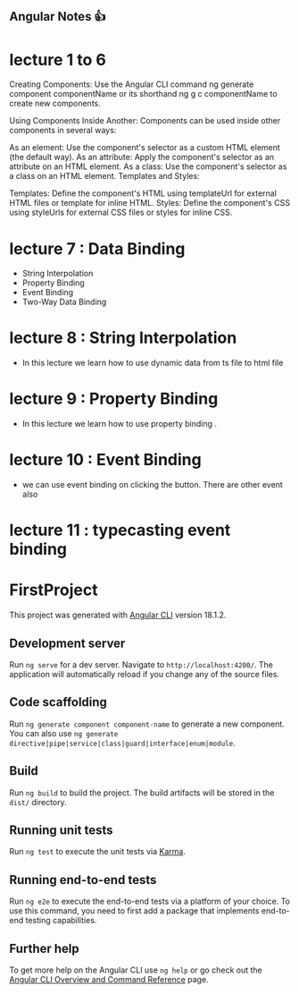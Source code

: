 ## Angular Notes 👍

# lecture 1 to 6
Creating Components: Use the Angular CLI command ng generate component componentName or its shorthand ng g c componentName to create new components.

Using Components Inside Another: Components can be used inside other components in several ways:

As an element: Use the component's selector as a custom HTML element (the default way).
As an attribute: Apply the component's selector as an attribute on an HTML element.
As a class: Use the component's selector as a class on an HTML element.
Templates and Styles:

Templates: Define the component's HTML using templateUrl for external HTML files or template for inline HTML.
Styles: Define the component's CSS using styleUrls for external CSS files or styles for inline CSS.

# lecture 7 : Data Binding
- String Interpolation
- Property Binding
- Event Binding
- Two-Way Data Binding

# lecture 8 : String Interpolation

- In this lecture we learn how to use dynamic data from ts file to html file

# lecture 9 : Property Binding

- In this lecture we learn how to use property binding .

# lecture 10 : Event Binding

- we can use event binding on clicking the button. There are other event also

# lecture 11 : typecasting event binding





































# FirstProject

This project was generated with [Angular CLI](https://github.com/angular/angular-cli) version 18.1.2.

## Development server

Run `ng serve` for a dev server. Navigate to `http://localhost:4200/`. The application will automatically reload if you change any of the source files.

## Code scaffolding

Run `ng generate component component-name` to generate a new component. You can also use `ng generate directive|pipe|service|class|guard|interface|enum|module`.

## Build

Run `ng build` to build the project. The build artifacts will be stored in the `dist/` directory.

## Running unit tests

Run `ng test` to execute the unit tests via [Karma](https://karma-runner.github.io).

## Running end-to-end tests

Run `ng e2e` to execute the end-to-end tests via a platform of your choice. To use this command, you need to first add a package that implements end-to-end testing capabilities.

## Further help

To get more help on the Angular CLI use `ng help` or go check out the [Angular CLI Overview and Command Reference](https://angular.dev/tools/cli) page.

